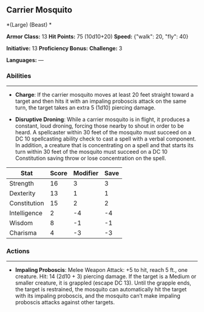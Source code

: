 ## Carrier Mosquito
*(Large) (Beast) *

**Armor Class:** 13
**Hit Points:** 75 (10d10+20)
**Speed:** {"walk": 20, "fly": 40}

**Initiative:** 13
**Proficiency Bonus:**
**Challenge:** 3

**Languages:** —

### Abilities
 --- 
- **Charge**: If the carrier mosquito moves at least 20 feet straight toward a target and then hits it with an impaling proboscis attack on the same turn, the target takes an extra 5 (1d10) piercing damage.

- **Disruptive Droning**: While a carrier mosquito is in flight, it produces a constant, loud droning, forcing those nearby to shout in order to be heard. A spellcaster within 30 feet of the mosquito must succeed on a DC 10 spellcasting ability check to cast a spell with a verbal component. In addition, a creature that is concentrating on a spell and that starts its turn within 30 feet of the mosquito must succeed on a DC 10 Constitution saving throw or lose concentration on the spell.



| Stat | Score | Modifier | Save |
| ---- | ---- | ---- | ---- |
| Strength | 16 | 3 | 3 |
| Dexterity | 13 | 1 | 1 |
| Constitution | 15 | 2 | 2 |
| Intelligence | 2 | -4 | -4 |
| Wisdom | 8 | -1 | -1 |
| Charisma | 4 | -3 | -3 |

### Actions
 --- 
- **Impaling Proboscis**: Melee Weapon Attack: +5 to hit, reach 5 ft., one creature. Hit: 14 (2d10 + 3) piercing damage. If the target is a Medium or smaller creature, it is grappled (escape DC 13). Until the grapple ends, the target is restrained, the mosquito can automatically hit the target with its impaling proboscis, and the mosquito can’t make impaling proboscis attacks against other targets.

